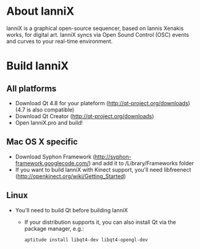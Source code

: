 About IanniX
============
IanniX is a graphical open-source sequencer, based on Iannis Xenakis works, for digital art. IanniX syncs via Open Sound Control (OSC) events and curves to your real-time environment.

Build IanniX
============

All platforms
-------------
- Download Qt 4.8 for your plateform (http://qt-project.org/downloads) (4.7 is also compatible)
- Download Qt Creator (http://qt-project.org/downloads)
- Open IanniX.pro and build!

Mac OS X specific
-----------------
- Download Syphon Framework (http://syphon-framework.googlecode.com/) and add it to /Library/Frameworks folder
- If you want to build IanniX with Kinect support, you'll need libfreenect (http://openkinect.org/wiki/Getting_Started)

Linux
-----
- You'll need to build Qt before building IanniX
  - If your distribution supports it, you can also install Qt via the package
    manager, e.g.:

        aptitude install libqt4-dev libqt4-opengl-dev
